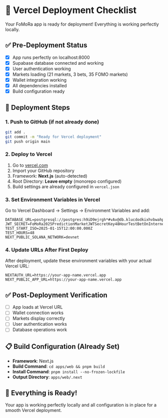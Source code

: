# 🚀 Vercel Deployment Checklist

Your FoMoRa app is ready for deployment! Everything is working perfectly locally.

## ✅ Pre-Deployment Status
- [x] App runs perfectly on localhost:8000
- [x] Supabase database connected and working
- [x] User authentication working
- [x] Markets loading (21 markets, 3 bets, 35 FOMO markets)
- [x] Wallet integration working
- [x] All dependencies installed
- [x] Build configuration ready

## 🔧 Deployment Steps

### 1. Push to GitHub (if not already done)
```bash
git add .
git commit -m "Ready for Vercel deployment"
git push origin main
```

### 2. Deploy to Vercel
1. Go to [vercel.com](https://vercel.com)
2. Import your GitHub repository
3. Framework: **Next.js** (auto-detected)
4. Root Directory: **Leave empty** (monorepo configured)
5. Build settings are already configured in `vercel.json`

### 3. Set Environment Variables in Vercel
Go to Vercel Dashboard → Settings → Environment Variables and add:

```
DATABASE_URL=postgresql://postgres:h9iD9ejrgh*#vAv@db.klucdodkixhvbwahprev.supabase.co:5432/postgres
JWT_SECRET=FoMoRa2025PredictionMarketJWTSecretKey48HourTestBetOnInternet
TEST_START_ISO=2025-01-15T12:00:00.000Z
TEST_HOURS=48
NEXT_PUBLIC_SOLANA_NETWORK=devnet
```

### 4. Update URLs After First Deploy
After deployment, update these environment variables with your actual Vercel URL:
```
NEXTAUTH_URL=https://your-app-name.vercel.app
NEXT_PUBLIC_APP_URL=https://your-app-name.vercel.app
```

## ✅ Post-Deployment Verification
- [ ] App loads at Vercel URL
- [ ] Wallet connection works
- [ ] Markets display correctly
- [ ] User authentication works
- [ ] Database operations work

## 📋 Build Configuration (Already Set)
- **Framework**: Next.js
- **Build Command**: `cd apps/web && pnpm build`
- **Install Command**: `pnpm install --no-frozen-lockfile`
- **Output Directory**: `apps/web/.next`

## 🎯 Everything is Ready!
Your app is working perfectly locally and all configuration is in place for a smooth Vercel deployment.
